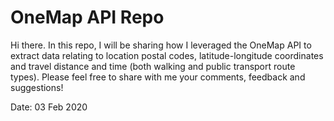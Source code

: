 # OneMap API Repo

Hi there. In this repo, I will be sharing how I leveraged the OneMap API to extract data relating to location postal codes, latitude-longitude coordinates and travel distance and time (both walking and public transport route types). Please feel free to share with me your comments, feedback and suggestions!

Date: 03 Feb 2020
